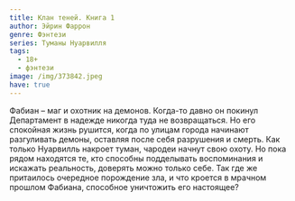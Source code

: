```yaml
---
title: Клан теней. Книга 1
author: Эйрин Фаррон
genre: Фэнтези
series: Туманы Нуарвилля
tags:
  - 18+
  - фэнтези
image: /img/373842.jpeg
have: true
---
```

Фабиан – маг и охотник на демонов. Когда-то давно он покинул Департамент в надежде никогда туда не возвращаться. Но его спокойная жизнь рушится, когда по улицам города начинают разгуливать демоны, оставляя после себя разрушения и смерть. Как только Нуарвилль накроет туман, чародеи начнут свою охоту. Но пока рядом находятся те, кто способны подделывать воспоминания и искажать реальность, доверять можно только себе. Так где же притаилось очередное порождение зла, и что кроется в мрачном прошлом Фабиана, способное уничтожить его настоящее?